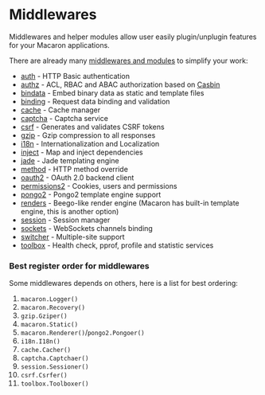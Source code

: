 # Middlewares

Middlewares and helper modules allow user easily plugin/unplugin features for your Macaron applications.

There are already many [middlewares and modules](https://github.com/go-macaron) to simplify your work:

- [auth](https://github.com/go-macaron/auth) - HTTP Basic authentication
- [authz](https://github.com/go-macaron/authz) - ACL, RBAC and ABAC authorization based on [Casbin](https://github.com/casbin/casbin)
- [bindata](bindata.md) - Embed binary data as static and template files
- [binding](binding.md) - Request data binding and validation
- [cache](cache.md) - Cache manager
- [captcha](captcha.md) - Captcha service
- [csrf](csrf.md) - Generates and validates CSRF tokens
- [gzip](gzip.md) - Gzip compression to all responses
- [i18n](i18n.md) - Internationalization and Localization
- [inject](https://github.com/go-macaron/inject) - Map and inject dependencies
- [jade](https://github.com/go-macaron/jade) - Jade templating engine
- [method](https://github.com/go-macaron/method) - HTTP method override
- [oauth2](https://github.com/go-macaron/oauth2) - OAuth 2.0 backend client
- [permissions2](https://github.com/xyproto/permissions2) - Cookies, users and permissions
- [pongo2](https://github.com/go-macaron/pongo2) - Pongo2 template engine support
- [renders](https://github.com/go-macaron/renders) - Beego-like render engine (Macaron has built-in template engine, this is another option)
- [session](session.md) - Session manager
- [sockets](https://github.com/go-macaron/sockets) - WebSockets channels binding
- [switcher](switcher.md) - Multiple-site support
- [toolbox](https://github.com/go-macaron/toolbox) - Health check, pprof, profile and statistic services

### Best register order for middlewares

Some middlewares depends on others, here is a list for best ordering:

1. `macaron.Logger()`
2. `macaron.Recovery()`
3. `gzip.Gziper()`
4. `macaron.Static()`
5. `macaron.Renderer()`/`pongo2.Pongoer()`
6. `i18n.I18n()`
7. `cache.Cacher()`
8. `captcha.Captchaer()`
9. `session.Sessioner()`
10. `csrf.Csrfer()`
11. `toolbox.Toolboxer()`
